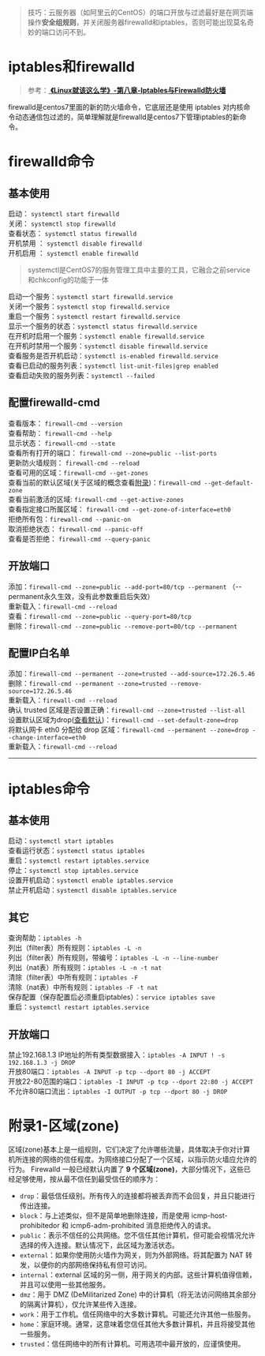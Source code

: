 
> 技巧：云服务器（如阿里云的CentOS）的端口开放与过滤最好是在网页端操作**安全组规则**，并关闭服务器firewalld和iptables，否则可能出现莫名奇妙的端口访问不到。

#  iptables和firewalld

> 参考：[ **《Linux就该这么学》-第八章-Iptables与Firewalld防火墙** ]( https://www.linuxprobe.com/chapter-08.html )

firewalld是centos7里面的新的防火墙命令，它底层还是使用 iptables 对内核命令动态通信包过滤的，简单理解就是firewalld是centos7下管理iptables的新命令。

# firewalld命令

## 基本使用

启动： `systemctl start firewalld`</br>
关闭： `systemctl stop firewalld`</br>
查看状态： `systemctl status firewalld`</br>
开机禁用  ： `systemctl disable firewalld`</br>
开机启用  ： `systemctl enable firewalld`</br>

> systemctl是CentOS7的服务管理工具中主要的工具，它融合之前service和chkconfig的功能于一体

启动一个服务：`systemctl start firewalld.service`</br>
关闭一个服务：`systemctl stop firewalld.service`</br>
重启一个服务：`systemctl restart firewalld.service`</br>
显示一个服务的状态：`systemctl status firewalld.service`</br>
在开机时启用一个服务：`systemctl enable firewalld.service`</br>
在开机时禁用一个服务：`systemctl disable firewalld.service`</br>
查看服务是否开机启动：`systemctl is-enabled firewalld.service`</br>
查看已启动的服务列表：`systemctl list-unit-files|grep enabled`</br>
查看启动失败的服务列表：`systemctl --failed`</br>

## 配置firewalld-cmd

查看版本： `firewall-cmd --version`</br>
查看帮助： `firewall-cmd --help`</br>
显示状态： `firewall-cmd --state`</br>
查看所有打开的端口： `firewall-cmd --zone=public --list-ports`</br>
更新防火墙规则： `firewall-cmd --reload`</br>
查看可用的区域：`firewall-cmd --get-zones`</br>
查看当前的默认区域(关于区域的概念查看[附录](#zone))：`firewall-cmd --get-default-zone` <span id = 'list-default-zone' ></span></br>
查看当前激活的区域:  `firewall-cmd --get-active-zones`</br>
查看指定接口所属区域： `firewall-cmd --get-zone-of-interface=eth0`</br>
拒绝所有包：`firewall-cmd --panic-on`</br>
取消拒绝状态： `firewall-cmd --panic-off`</br>
查看是否拒绝： `firewall-cmd --query-panic`</br>

## 开放端口

添加：`firewall-cmd --zone=public --add-port=80/tcp --permanent`    （--permanent永久生效，没有此参数重启后失效）</br>
重新载入：`firewall-cmd --reload`</br>
查看：`firewall-cmd --zone=public --query-port=80/tcp`</br>
删除：`firewall-cmd --zone=public --remove-port=80/tcp --permanent`</br>

## 配置IP白名单

添加：`firewall-cmd --permanent --zone=trusted --add-source=172.26.5.46`</br>
删除：`firewall-cmd --permanent --zone=trusted --remove-source=172.26.5.46`</br>
重新载入：`firewall-cmd --reload`</br>
确认 trusted 区域是否设置正确：`firewall-cmd --zone=trusted --list-all`</br>
设置默认区域为drop([查看默认](#list-default-zone))：`firewall-cmd --set-default-zone=drop`</br>
将默认网卡 eth0 分配给 drop 区域：`firewall-cmd --permanent --zone=drop --change-interface=eth0`</br>
重新载入：`firewall-cmd --reload`</br>




------------

# iptables命令

## 基本使用

启动：`systemctl start iptables` </br>
查看运行状态：`systemctl status iptables` </br>
重启：`systemctl restart iptables.service`</br>
停止：`systemctl stop iptables.service`</br>
设置开机启动：`systemctl enable iptables.service`</br>
禁止开机启动：`systemctl disable iptables.service`</br>

## 其它

查询帮助：`iptables -h` </br>
列出（filter表）所有规则：`iptables -L -n` </br>
列出（filter表）所有规则，带编号：`iptables -L -n --line-number` </br>
列出（nat表）所有规则：`iptables -L -n -t nat` </br>
清除（filter表）中所有规则：`iptables -F` </br>
清除（nat表）中所有规则：`iptables -F -t nat` </br>
保存配置（保存配置后必须重启iptables）：`service iptables save` </br>
重启：`systemctl restart iptables.service` </br>

## 开放端口

禁止192.168.1.3 IP地址的所有类型数据接入：`iptables -A INPUT ! -s 192.168.1.3 -j DROP`</br>
开放80端口：`iptables -A INPUT -p tcp --dport 80 -j ACCEPT` </br>
开放22-80范围的端口：`iptables -I INPUT -p tcp --dport 22:80 -j ACCEPT`</br>
不允许80端口流出：`iptables -I OUTPUT -p tcp --dport 80 -j DROP`</br>



# 附录1-区域(zone) 

<span id="zone"></span>区域(zone)基本上是一组规则，它们决定了允许哪些流量，具体取决于你对计算机所连接的网络的信任程度。为网络接口分配了一个区域，以指示防火墙应允许的行为。
Firewalld 一般已经默认内置了 **9 个区域(zone)**，大部分情况下，这些已经足够使用，按从最不信任到最受信任的顺序为：

- `drop`：最低信任级别。所有传入的连接都将被丢弃而不会回复，并且只能进行传出连接。
- `block`：与上述类似，但不是简单地删除连接，而是使用 icmp-host-prohibitedor 和 icmp6-adm-prohibited 消息拒绝传入的请求。
- `public`：表示不信任的公共网络。您不信任其他计算机，但可能会视情况允许选择的传入连接。默认情况下，此区域为激活状态。
- `external`：如果你使用防火墙作为网关，则为外部网络。将其配置为 NAT 转发，以便你的内部网络保持私有但可访问。
- `internal`：external 区域的另一侧，用于网关的内部。这些计算机值得信赖，并且可以使用一些其他服务。
- `dmz`：用于 DMZ (DeMilitarized Zone) 中的计算机（将无法访问网络其余部分的隔离计算机），仅允许某些传入连接。
- `work`：用于工作机。信任网络中的大多数计算机。可能还允许其他一些服务。
- `home`：家庭环境。通常，这意味着您信任其他大多数计算机，并且将接受其他一些服务。
- `trusted`：信任网络中的所有计算机。可用选项中最开放的，应谨慎使用。